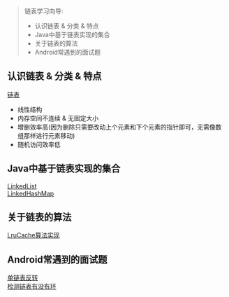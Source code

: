 > 链表学习向导:
>
> - 认识链表 & 分类 & 特点
> - Java中基于链表实现的集合
> - 关于链表的算法  
> - Android常遇到的面试题

## 认识链表 & 分类 & 特点

[链表](https://www.cnblogs.com/Gxiaobai/p/11331165.html)

- 线性结构  
- 内存空间不连续 & 无固定大小  
- 增删效率高(因为删除只需要改动上个元素和下个元素的指针即可，无需像数组那样进行元素移动)    
- 随机访问效率低  
 
## Java中基于链表实现的集合  

[LinkedList](https://www.cnblogs.com/LiaHon/p/11107245.html)  
[LinkedHashMap](https://blog.csdn.net/xiaoyao2246/article/details/88836769)  

## 关于链表的算法  

[LruCache算法实现](https://www.dazhuanlan.com/2019/09/25/5d8a644b161d7/)  

## Android常遇到的面试题  

[单链表反转](https://blog.csdn.net/superxiaolong123/article/details/86687733)  
[检测链表有没有环](https://blog.csdn.net/u010983881/article/details/78896293)  